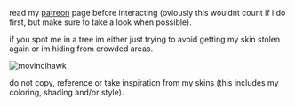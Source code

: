 read my [patreon](https://www.patreon.com/justdem4n/about) page before interacting (oviously this wouldnt count if i do first, but make sure to take a look when possible).

if you spot me in a tree im either just trying to avoid getting my skin stolen again or im hiding from crowded areas.

![movincihawk](https://github.com/user-attachments/assets/e9626678-badd-414e-9933-6798ab905a2e)

do not copy, reference or take inspiration from my skins (this includes my coloring, shading and/or style).
